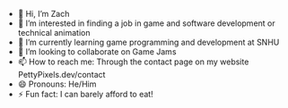 - 👋 Hi, I’m Zach
- 👀 I’m interested in finding a job in game and software development or technical animation
- 🌱 I’m currently learning game programming and development at SNHU
- 💞️ I’m looking to collaborate on Game Jams
- 📫 How to reach me: Through the contact page on my website PettyPixels.dev/contact
- 😄 Pronouns: He/Him
- ⚡ Fun fact: I can barely afford to eat!

